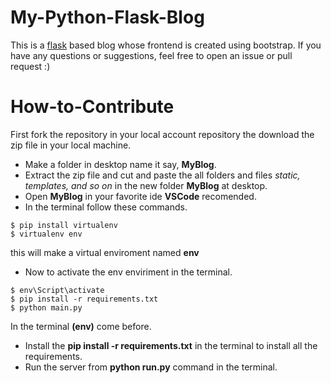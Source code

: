 # My-Python-Flask-Blog
This is a [flask](https://flask.palletsprojects.com/en/1.1.x/) based blog whose frontend is created using bootstrap.
If you have any questions or suggestions, feel free to open an issue or pull request :)

# How-to-Contribute
First fork the repository in your local account repository the download the zip file in your local machine.
* Make a folder in desktop name it say, **MyBlog**.
* Extract the zip file and cut and paste the all folders and files _static, templates, and so on_ in the new folder **MyBlog** at desktop.
* Open **MyBlog** in your favorite ide **VSCode** recomended.
* In the terminal follow these commands.
```
$ pip install virtualenv
$ virtualenv env
```
this will make a virtual enviroment named **env**
* Now to activate the env enviriment in the terminal.
```
$ env\Script\activate
$ pip install -r requirements.txt
$ python main.py
```
In the terminal **(env)** come before.
* Install the **pip install -r requirements.txt** in the terminal to install all the requirements.
* Run the server from **python run.py** command in the terminal.


